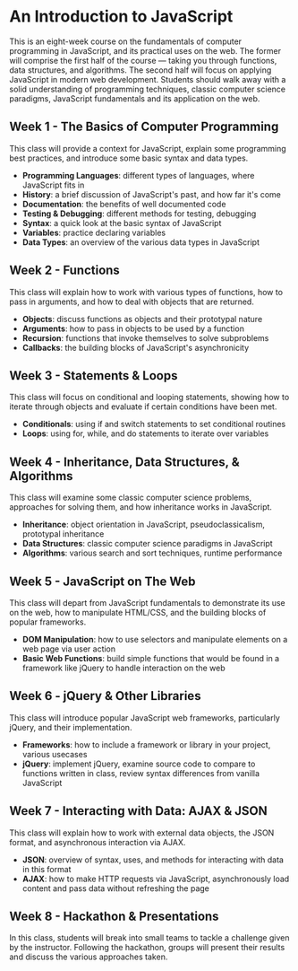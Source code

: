 # An Introduction to JavaScript

This is an eight-week course on the fundamentals of computer programming in JavaScript, and its practical uses on the web. The former will comprise the first half of the course — taking you through functions, data structures, and algorithms. The second half will focus on applying JavaScript in modern web development. Students should walk away with a solid understanding of programming techniques, classic computer science paradigms, JavaScript fundamentals and its application on the web.

## Week 1 - The Basics of Computer Programming

This class will provide a context for JavaScript, explain some programming best practices, and introduce some basic syntax and data types.

- **Programming Languages**: different types of languages, where JavaScript fits in
- **History**: a brief discussion of JavaScript's past, and how far it's come
- **Documentation**: the benefits of well documented code
- **Testing & Debugging**: different methods for testing, debugging
- **Syntax**: a quick look at the basic syntax of JavaScript
- **Variables**: practice declaring variables 
- **Data Types**: an overview of the various data types in JavaScript

## Week 2 - Functions

This class will explain how to work with various types of functions, how to pass in arguments, and how to deal with objects that are returned. 

- **Objects**: discuss functions as objects and their prototypal nature
- **Arguments**: how to pass in objects to be used by a function
- **Recursion**: functions that invoke themselves to solve subproblems
- **Callbacks**: the building blocks of JavaScript's asynchronicity

## Week 3 - Statements & Loops

This class will focus on conditional and looping statements, showing how to iterate through objects and evaluate if certain conditions have been met.

- **Conditionals**: using if and switch statements to set conditional routines
- **Loops**: using for, while, and do statements to iterate over variables

## Week 4 - Inheritance, Data Structures, & Algorithms

This class will examine some classic computer science problems, approaches for solving them, and how inheritance works in JavaScript.

- **Inheritance**: object orientation in JavaScript, pseudoclassicalism, prototypal inheritance
- **Data Structures**: classic computer science paradigms in JavaScript 
- **Algorithms**: various search and sort techniques, runtime performance

## Week 5 - JavaScript on The Web

This class will depart from JavaScript fundamentals to demonstrate its use on the web, how to manipulate HTML/CSS, and the building blocks of popular frameworks.

- **DOM Manipulation**: how to use selectors and manipulate elements on a web page via user action 
- **Basic Web Functions**: build simple functions that would be found in a framework like jQuery to handle interaction on the web

## Week 6 - jQuery & Other Libraries

This class will introduce popular JavaScript web frameworks, particularly jQuery, and their implementation.

- **Frameworks**: how to include a framework or library in your project, various usecases
- **jQuery**: implement jQuery, examine source code to compare to functions written in class, review syntax differences from vanilla JavaScript

## Week 7 - Interacting with Data: AJAX & JSON

This class will explain how to work with external data objects, the JSON format, and asynchronous interaction via AJAX.

- **JSON**: overview of syntax, uses, and methods for interacting with data in this format
- **AJAX**: how to make HTTP requests via JavaScript, asynchronously load content and pass data without refreshing the page

## Week 8 - Hackathon & Presentations

In this class, students will break into small teams to tackle a challenge given by the instructor. Following the hackathon, groups will present their results and discuss the various approaches taken.




